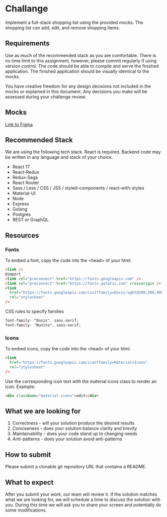 # Challange

Implement a full-stack shopping list using the provided mocks. The shopping list can add, edit, and remove shopping items.

## Requirements

Use as much of the recommended stack as you are comfortable. There is no time limit to this assignment, however, please commit regularly if using version control. The code should be able to compile and serve the finished application. The finished application should be visually identical to the mocks.

You have creative freedom for any design decisions not included in the mocks or explained in this document. Any decisions you make will be assessed during your challenge review.

## Mocks

[Link to Figma](https://www.figma.com/file/FP6nTXF1nqA9J5QFk0ieHi/DEMO-UI-TEST?node-id=0%3A1)

## Recommended Stack

We are using the following tech stack. React is required. Backend code may be written in any language and stack of your choice.

- React 17
- React-Redux
- Redux-Saga
- React Router
- Sass / Less / CSS / JSS / styled-components / react-with-styles
- Material-UI
- Node
- Express
- Golang
- Postgres
- REST or GraphQL

## Resources

### Fonts

To embed a font, copy the code into the \<head\> of your html.

```html
<link />
@import
<link rel="preconnect" href="https://fonts.googleapis.com" />
<link rel="preconnect" href="https://fonts.gstatic.com" crossorigin />
<link
  href="https://fonts.googleapis.com/css2?family=Dosis:wght@200;300;400;500;600&family=Nunito:ital,wght@0,200;0,300;0,400;0,600;1,200;1,300;1,400;1,600&display=swap"
  rel="stylesheet"
/>
```

CSS rules to specify families

```css
font-family: "Dosis", sans-serif;
font-family: "Nunito", sans-serif;
```

### Icons

To embed icons, copy the code into the \<head\> of your html.

```html
<link
  href="https://fonts.googleapis.com/icon?family=Material+Icons"
  rel="stylesheet"
/>
```

Use the corresponding icon text with the material icons class to render an icon. Example:

```html
<div className="material-icons">edit</div>
```

## What we are looking for

1. Correctness - will your solution produce the desired results
2. Conciseness - does your solution balance clarity and brevity
3. Maintainability - does your code stand up to changing needs
4. Anti-patterns - does your solution avoid anti-patterns

## How to submit

Please submit a clonable git repository URL that contains a README.

## What to expect

After you submit your work, our team will review it. If the solution matches what we are looking for, we will schedule a time to discuss the solution with you. During this time we will ask you to share your screen and potentially do some modifications.
